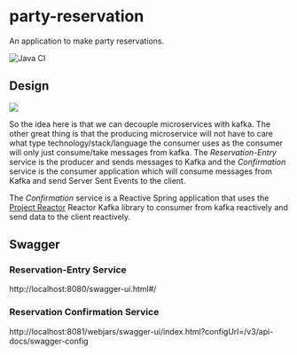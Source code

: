 # party-reservation
An application to make party reservations.

![Java CI](https://github.com/Artemas-Muzanenhamo/party-reservation/workflows/Java%20CI/badge.svg?branch=develop)

## Design
<img src="https://user-images.githubusercontent.com/29547780/91648722-e94c2e80-ea62-11ea-8e1c-5157bc36b6db.png"/>

So the idea here is that we can decouple microservices with kafka. The other great thing is that the producing microservice
will not have to care what type technology/stack/language the consumer uses as the consumer will only just consume/take
messages from kafka. The *Reservation-Entry* service is the producer and sends messages to Kafka and the *Confirmation*
service is the consumer application which will consume messages from Kafka and send Server Sent Events to the client.

The *Confirmation* service is a Reactive Spring application that uses the [Project Reactor](https://projectreactor.io/)
Reactor Kafka library to consumer from kafka reactively and send data to the client reactively.   
 
## Swagger

### Reservation-Entry Service
http://localhost:8080/swagger-ui.html#/

### Reservation Confirmation Service
http://localhost:8081/webjars/swagger-ui/index.html?configUrl=/v3/api-docs/swagger-config
## 
